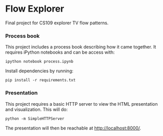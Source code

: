 Flow Explorer
============

Final project for CS109 explorer TV flow patterns.

### Process book

This project includes a process book describing how it came together. It requires iPython notebooks and can be access with:

```
ipython notebook process.ipynb
```

Install dependencies by running:

```
pip install -r requirements.txt
```

### Presentation

This project requires a basic HTTP server to view the HTML
presentation and visualization. This will do:

```
python -m SimpleHTTPServer
```

The presentation will then be reachable at [http://localhost:8000/](http://localhost:8000/).
